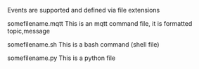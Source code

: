 Events are supported and defined via file extensions

somefilename.mqtt
This is an mqtt command file, it is formatted topic,message

somefilename.sh
This is a bash command (shell file)

somefilename.py 
This is a python file